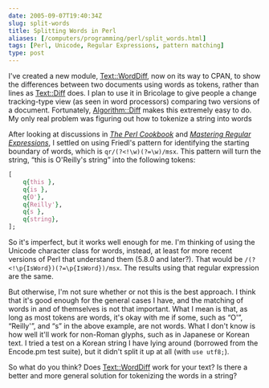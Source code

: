 ```yaml
--- 
date: 2005-09-07T19:40:34Z
slug: split-words
title: Splitting Words in Perl
aliases: [/computers/programming/perl/split_words.html]
tags: [Perl, Unicode, Regular Expressions, pattern matching]
type: post
---
```


I've created a new module, [Text::WordDiff], now on its way to CPAN, to show the
differences between two documents using words as tokens, rather than lines as
[Text::Diff] does. I plan to use it in Bricolage to give people a change
tracking-type view (as seen in word processors) comparing two versions of a
document. Fortunately, [Algorithm::Diff] makes this extremely easy to do. My
only real problem was figuring out how to tokenize a string into words

After looking at discussions in [*The Perl Cookbook*] and [*Mastering Regular
Expressions*], I settled on using Friedl's pattern for identifying the starting
boundary of words, which is `qr/(?<!\w)(?=\w)/msx`. This pattern will turn the
string, “this is O'Reilly's string” into the following tokens:

``` perl
[
    q{this },
    q{is },
    q{O'},
    q{Reilly'},
    q{s },
    q{string},
];
```

So it's imperfect, but it works well enough for me. I'm thinking of using the
Unicode character class for words, instead, at least for more recent versions of
Perl that understand them (5.8.0 and later?). That would be
`/(?<!\p{IsWord})(?=\p{IsWord})/msx`. The results using that regular expression
are the same.

But otherwise, I'm not sure whether or not this is the best approach. I think
that it's good enough for the general cases I have, and the matching of words in
and of themselves is not that important. What I mean is that, as long as most
tokens are words, it's okay with me if some, such as “O'”, “Reilly'”, and “s” in
the above example, are not words. What I don't know is how well it'll work for
non-Roman glyphs, such as in Japanese or Korean text. I tried a test on a Korean
string I have lying around (borrowed from the Encode.pm test suite), but it
didn't split it up at all (with `use utf8;`).

So what do you think? Does [Text::WordDiff] work for your text? Is there a
better and more general solution for tokenizing the words in a string?

  [Text::WordDiff]: http://search.cpan.org/dist/Text-WordDiff/
    "Text::WordDiff on CPAN"
  [Text::Diff]: http://search.cpan.org/dist/Text-Diff/ "Text::Diff on CPAN"
  [Algorithm::Diff]: http://search.cpan.org/dist/Algorithm-Diff/
    "Algorithm::Diff on CPAN"
  [*The Perl Cookbook*]: https://www.amazon.com/exec/obidos/ASIN/0596003137/justatheory-20
    "Buy “The Perl Cookbook” on Amazon.com"
  [*Mastering Regular Expressions*]: https://www.amazon.com/exec/obidos/ASIN/0596002890/justatheory-20
    "Buy “Mastering Regular Expressions” on Amazon.com"
